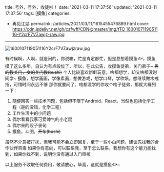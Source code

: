 title: 号外，号外，收徒啦！
date: '2021-03-11 17:37:56'
updated: '2021-03-11 17:37:56'
tags: [摸鱼]
categories: 
- 再见江湖
permalink: /articles/2021/03/11/1615455476889.html
cover: https://cdn.jsdelivr.net/gh/csfwff/CDN@master/img/tTQ_1600107119051116-Y2crF7VZawjz-raw.jpg
---
![1600107119051116Y2crF7VZawjzraw.jpg](https://cdn.jsdelivr.net/gh/csfwff/CDN@master/img/tTQ_1600107119051116-Y2crF7VZawjz-raw.jpg)

有时候啊，人啊，就是闲的，你说嘛，忙是肯定都忙，但是总想着摸鱼🐟，摸鱼摸了这么多年，自认为有点段位了，所以，在此公告，收摸鱼徒弟，关门弟子~
~~男的教关门，女的关门教(bushi)~~
个人比较喜欢新鲜玩意，啥都想学，却又啥都没时间学~
摸鱼，想学画画，学像素画，想做游戏，想学口琴，学吹埙，想继续做木戒指，可惜时间永远不够
那你就要问了，啥都没学的你收个啥子徒弟，那就大概列一下：

1. 随便回答一些技术问题，包括但不限于Android，React，当然也包括化学工程（是的没错，化学工程）
2. 工作生活中的小问题
3. 偶尔看看我家可爱帅气的小老鼠
4. 偶尔来的段子丧句
5. 摸鱼，斗图，~~开车(bushi)~~

虽然不介意被打扰，但我可能不会立即回复，至于一些小白问题，建议先找我的合作伙伴百毒
如果你有意向，可以联系我，至于怎么联系，我想你有这个能力能找到，如果你找不到，说明你没有通过入门审核

以上服务不收取任何费用，敬请放心，毕竟，这就是摸鱼🐟~

